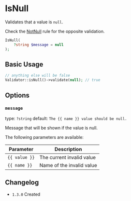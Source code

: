 # IsNull

Validates that a value is `null`.

Check the [NotNull](03-rules_not-null.md) rule for the opposite validation.

```php
IsNull(
    ?string $message = null
);
```

## Basic Usage

```php
// anything else will be false
Validator::isNull()->validate(null); // true
```

## Options

### `message`

type: `?string` default: `The {{ name }} value should be null.`

Message that will be shown if the value is null.

The following parameters are available:

| Parameter     | Description               |
|---------------|---------------------------|
| `{{ value }}` | The current invalid value |
| `{{ name }}`  | Name of the invalid value |

## Changelog

- `1.3.0` Created